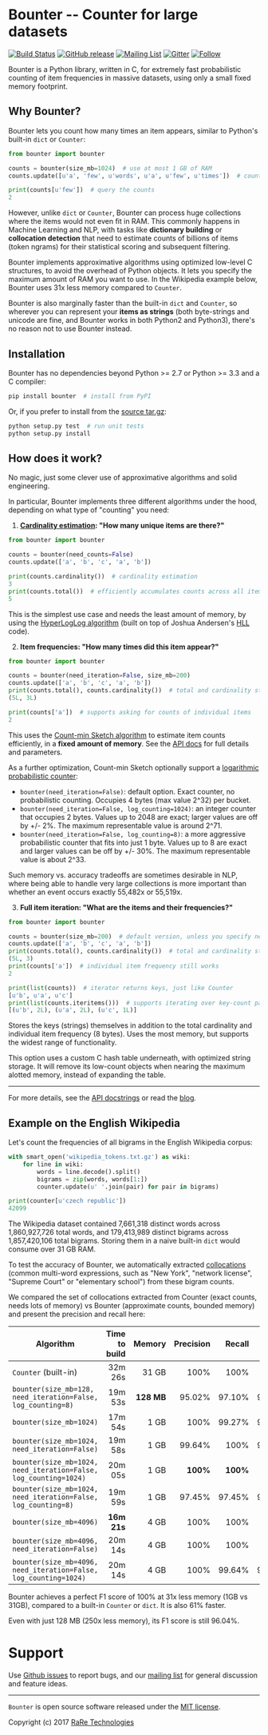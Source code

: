 # Bounter -- Counter for large datasets

[![Build Status](https://travis-ci.org/RaRe-Technologies/bounter.svg?branch=master)](https://travis-ci.org/RaRe-Technologies/bounter)
[![GitHub release](https://img.shields.io/github/release/rare-technologies/bounter.svg?maxAge=3600)](https://github.com/RaRe-Technologies/bounter/releases)
[![Mailing List](https://img.shields.io/badge/-Mailing%20List-lightgrey.svg)](https://groups.google.com/forum/#!forum/gensim)
[![Gitter](https://img.shields.io/badge/gitter-join%20chat%20%E2%86%92-09a3d5.svg)](https://gitter.im/RaRe-Technologies/gensim)
[![Follow](https://img.shields.io/twitter/follow/gensim_py.svg?style=social&label=Follow)](https://twitter.com/gensim_py)

Bounter is a Python library, written in C, for extremely fast probabilistic counting of item frequencies in massive datasets, using only a small fixed memory footprint.

## Why Bounter?

Bounter lets you count how many times an item appears, similar to Python's built-in `dict` or `Counter`:

```python
from bounter import bounter

counts = bounter(size_mb=1024)  # use at most 1 GB of RAM
counts.update([u'a', 'few', u'words', u'a', u'few', u'times'])  # count item frequencies

print(counts[u'few'])  # query the counts
2
```

However, unlike `dict` or `Counter`, Bounter can process huge collections where the items would not even fit in RAM. This commonly happens in Machine Learning and NLP, with tasks like **dictionary building** or **collocation detection** that need to estimate counts of billions of items (token ngrams) for their statistical scoring and subsequent filtering.

Bounter implements approximative algorithms using optimized low-level C structures, to avoid the overhead of Python objects. It lets you specify the maximum amount of RAM you want to use. In the Wikipedia example below, Bounter uses 31x less memory compared to `Counter`.

Bounter is also marginally faster than the built-in `dict` and `Counter`, so wherever you can represent your **items as strings** (both byte-strings and unicode are fine, and Bounter works in both Python2 and Python3), there's no reason not to use Bounter instead.

## Installation

Bounter has no dependencies beyond Python >= 2.7 or Python >= 3.3 and a C compiler:

```bash
pip install bounter  # install from PyPI
```

Or, if you prefer to install from the [source tar.gz](https://pypi.python.org/pypi/bounter):

```bash
python setup.py test  # run unit tests
python setup.py install
```

## How does it work?

No magic, just some clever use of approximative algorithms and solid engineering.

In particular, Bounter implements three different algorithms under the hood, depending on what type of "counting" you need:

1. **[Cardinality estimation](https://en.wikipedia.org/wiki/Count-distinct_problem): "How many unique items are there?"**

```python
from bounter import bounter

counts = bounter(need_counts=False)
counts.update(['a', 'b', 'c', 'a', 'b'])

print(counts.cardinality())  # cardinality estimation
3
print(counts.total())  # efficiently accumulates counts across all items
5
```

  This is the simplest use case and needs the least amount of memory, by using the [HyperLogLog algorithm](http://algo.inria.fr/flajolet/Publications/FlFuGaMe07.pdf) (built on top of Joshua Andersen's [HLL](https://github.com/ascv/HyperLogLog) code).

2. **Item frequencies: "How many times did this item appear?"**

```python
from bounter import bounter

counts = bounter(need_iteration=False, size_mb=200)
counts.update(['a', 'b', 'c', 'a', 'b'])
print(counts.total(), counts.cardinality())  # total and cardinality still work
(5L, 3L)

print(counts['a'])  # supports asking for counts of individual items
2
```

  This uses the [Count-min Sketch algorithm](https://en.wikipedia.org/wiki/Count%E2%80%93min_sketch) to estimate item counts efficiently, in a **fixed amount of memory**. See the [API docs](https://github.com/RaRe-Technologies/bounter/blob/master/bounter/bounter.py) for full details and parameters.

As a further optimization, Count-min Sketch optionally support a [logarithmic probabilistic counter](https://en.wikipedia.org/wiki/Approximate_counting_algorithm):

 - `bounter(need_iteration=False)`: default option. Exact counter, no probabilistic counting. Occupies 4 bytes (max value 2^32) per bucket.
 - `bounter(need_iteration=False, log_counting=1024)`: an integer counter that occupies 2 bytes. Values up to 2048 are exact; larger values are off by +/- 2%. The maximum representable value is around 2^71.
 - `bounter(need_iteration=False, log_counting=8)`: a more aggressive probabilistic counter that fits into just 1 byte. Values up to 8 are exact and larger values can be off by +/- 30%. The maximum representable value is about 2^33.

Such memory vs. accuracy tradeoffs are sometimes desirable in NLP, where being able to handle very large collections is more important than whether an event occurs exactly 55,482x or 55,519x.

3. **Full item iteration: "What are the items and their frequencies?"**

```python
from bounter import bounter

counts = bounter(size_mb=200)  # default version, unless you specify need_items or need_counts
counts.update(['a', 'b', 'c', 'a', 'b'])
print(counts.total(), counts.cardinality())  # total and cardinality still work
(5L, 3)
print(counts['a'])  # individual item frequency still works
2

print(list(counts))  # iterator returns keys, just like Counter
[u'b', u'a', u'c']
print(list(counts.iteritems()))  # supports iterating over key-count pairs, etc.
[(u'b', 2L), (u'a', 2L), (u'c', 1L)]
```

  Stores the keys (strings) themselves in addition to the total cardinality and individual item frequency (8 bytes). Uses the most memory, but supports the widest range of functionality.

  This option uses a custom C hash table underneath, with optimized string storage. It will remove its low-count objects when nearing the maximum alotted memory, instead of expanding the table.

----

For more details, see the [API docstrings](https://github.com/RaRe-Technologies/bounter/blob/master/bounter/bounter.py) or read the [blog](https://rare-technologies.com/counting-efficiently-with-bounter-pt-1-hashtable/).

## Example on the English Wikipedia

Let's count the frequencies of all bigrams in the English Wikipedia corpus:

```python
with smart_open('wikipedia_tokens.txt.gz') as wiki:
    for line in wiki:
        words = line.decode().split()
        bigrams = zip(words, words[1:])
        counter.update(u' '.join(pair) for pair in bigrams)

print(counter[u'czech republic'])
42099
```

The Wikipedia dataset contained 7,661,318 distinct words across 1,860,927,726 total words, and 179,413,989 distinct bigrams across 1,857,420,106 total bigrams. Storing them in a naive built-in `dict` would consume over 31 GB RAM.

To test the accuracy of Bounter, we automatically extracted [collocations](https://en.wikipedia.org/wiki/Collocation) (common multi-word expressions, such as "New York", "network license", "Supreme Court" or "elementary school") from these bigram counts.

We compared the set of collocations extracted from Counter (exact counts, needs lots of memory) vs Bounter (approximate counts, bounded memory) and present the precision and recall here:

| Algorithm                                                        | Time to build |    Memory  | Precision |   Recall | F1 score |
|------------------------------------------------------------------|--------------:|-----------:|----------:|---------:|---------:|
| `Counter` (built-in)                                             |       32m 26s |      31 GB |      100% |     100% |     100% |
| `bounter(size_mb=128, need_iteration=False, log_counting=8)`     |       19m 53s | **128 MB** |    95.02% |   97.10% |   96.04% |
| `bounter(size_mb=1024)`                                          |       17m 54s |       1 GB |      100% |   99.27% |   99.64% |
| `bounter(size_mb=1024, need_iteration=False)`                    |       19m 58s |       1 GB |    99.64% |     100% |   99.82% |
| `bounter(size_mb=1024, need_iteration=False, log_counting=1024)` |       20m 05s |       1 GB |  **100%** | **100%** | **100%** |
| `bounter(size_mb=1024, need_iteration=False, log_counting=8)`    |       19m 59s |       1 GB |    97.45% |   97.45% |   97.45% |
| `bounter(size_mb=4096)`                                          |   **16m 21s** |       4 GB |      100% |     100% |     100% |
| `bounter(size_mb=4096, need_iteration=False)`                    |      20m 14s  |       4 GB |      100% |     100% |     100% |
| `bounter(size_mb=4096, need_iteration=False, log_counting=1024)` |       20m 14s |       4 GB |      100% |   99.64% |   99.82% |

Bounter achieves a perfect F1 score of 100% at 31x less memory (1GB vs 31GB), compared to a built-in `Counter` or `dict`. It is also 61% faster.

Even with just 128 MB (250x less memory), its F1 score is still 96.04%.

# Support

Use [Github issues](https://github.com/RaRe-Technologies/bounter/issues) to report bugs, and our [mailing list](https://groups.google.com/forum/#!forum/gensim) for general discussion and feature ideas.

----------------

`Bounter` is open source software released under the [MIT license](https://github.com/rare-technologies/bounter/blob/master/LICENSE).

Copyright (c) 2017 [RaRe Technologies](https://rare-technologies.com/)
